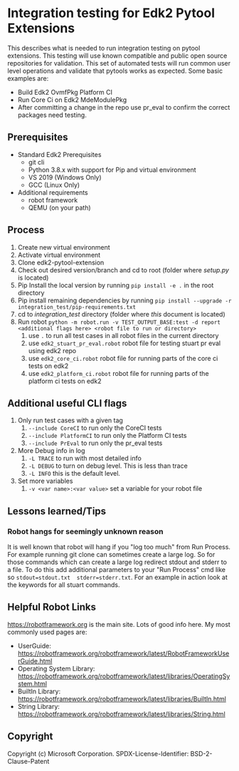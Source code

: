 # Integration testing for Edk2 Pytool Extensions

This describes what is needed to run integration testing on pytool extensions.  This testing will use known compatible and public open source repositories for validation.  This set of automated tests will run common user level operations and validate that pytools works as expected. Some basic examples are:

* Build Edk2 OvmfPkg Platform CI
* Run Core Ci on Edk2 MdeModulePkg
* After committing a change in the repo use pr_eval to confirm the correct packages need testing.

## Prerequisites

* Standard Edk2 Prerequisites
  * git cli
  * Python 3.8.x with support for Pip and virtual environment
  * VS 2019 (Windows Only)
  * GCC (Linux Only)
* Additional requirements
  * robot framework
  * QEMU (on your path)

## Process

1. Create new virtual environment
2. Activate virtual environment
3. Clone edk2-pytool-extension
4. Check out desired version/branch and cd to root (folder where *setup.py* is located)
5. Pip Install the local version by running `pip install -e .` in the root directory
6. Pip install remaining dependencies by running `pip install --upgrade -r integration_test/pip-requirements.txt`
7. cd to *integration_test* directory (folder where *this* document is located)
8. Run robot `python -m robot.run -v TEST_OUTPUT_BASE:test -d report <additional flags here> <robot file to run or directory>`
   1. use `.` to run all test cases in all robot files in the current directory
   2. use `edk2_stuart_pr_eval.robot` robot file for testing stuart pr eval using edk2 repo
   3. use `edk2_core_ci.robot` robot file for running parts of the core ci tests on edk2
   4. use `edk2_platform_ci.robot` robot file for running parts of the platform ci tests on edk2

## Additional useful CLI flags

1. Only run test cases with a given tag
   1. `--include CoreCI` to run only the CoreCI tests
   2. `--include PlatformCI` to run only the Platform CI tests
   3. `--include PrEval` to run only the pr_eval tests
2. More Debug info in log
   1. `-L TRACE` to run with most detailed info
   2. `-L DEBUG` to turn on debug level.  This is less than trace
   3. `-L INFO` this is the default level.
3. Set more variables
   1. `-v <var name>:<var value>` set a variable for your robot file

## Lessons learned/Tips

### Robot hangs for seemingly unknown reason

It is well known that robot will hang if you "log too much" from Run Process.  For example running git clone can sometimes
create a large log.  So for those commands which can create a large log redirect stdout and stderr to a file.  To do this
add additional parameters to your "Run Process" cmd like so `stdout=stdout.txt  stderr=stderr.txt`.  For an example in action
look at the keywords for all stuart commands.

## Helpful Robot Links

https://robotframework.org is the main site.  Lots of good info here.  My most commonly used pages are:

* UserGuide: https://robotframework.org/robotframework/latest/RobotFrameworkUserGuide.html
* Operating System Library: https://robotframework.org/robotframework/latest/libraries/OperatingSystem.html
* BuiltIn Library: https://robotframework.org/robotframework/latest/libraries/BuiltIn.html
* String Library: https://robotframework.org/robotframework/latest/libraries/String.html

## Copyright

Copyright (c) Microsoft Corporation.
SPDX-License-Identifier: BSD-2-Clause-Patent